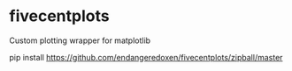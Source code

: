 # fivecentplots
Custom plotting wrapper for matplotlib

pip install https://github.com/endangeredoxen/fivecentplots/zipball/master
